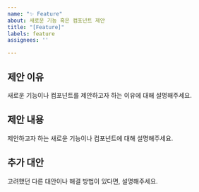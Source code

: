 ```yaml
---
name: "✨ Feature"
about: 새로운 기능 혹은 컴포넌트 제안
title: "[Feature]"
labels: feature
assignees: ''

---
```


## 제안 이유
새로운 기능이나 컴포넌트를 제안하고자 하는 이유에 대해 설명해주세요.

## 제안 내용
제안하고자 하는 새로운 기능이나 컴포넌트에 대해 설명해주세요.

## 추가 대안
고려했던 다른 대안이나 해결 방법이 있다면, 설명해주세요.
